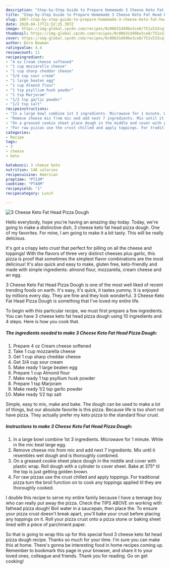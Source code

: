 ```yaml
---
description: "Step-by-Step Guide to Prepare Homemade 3 Cheese Keto Fat Head Pizza Dough"
title: "Step-by-Step Guide to Prepare Homemade 3 Cheese Keto Fat Head Pizza Dough"
slug: 1067-step-by-step-guide-to-prepare-homemade-3-cheese-keto-fat-head-pizza-dough
date: 2020-04-17T11:52:25.397Z
image: https://img-global.cpcdn.com/recipes/0c00b31d49be3ce8/751x532cq70/3-cheese-keto-fat-head-pizza-dough-recipe-main-photo.jpg
thumbnail: https://img-global.cpcdn.com/recipes/0c00b31d49be3ce8/751x532cq70/3-cheese-keto-fat-head-pizza-dough-recipe-main-photo.jpg
cover: https://img-global.cpcdn.com/recipes/0c00b31d49be3ce8/751x532cq70/3-cheese-keto-fat-head-pizza-dough-recipe-main-photo.jpg
author: Dora Bowman
ratingvalue: 4.4
reviewcount: 11
recipeingredient:
- "4 oz Cream cheese softened"
- "1 cup mozzarella cheese"
- "1 cup sharp cheddar cheese"
- "3/4 cup sour cream"
- "1 large beaten egg"
- "1 cup Almond flour"
- "1 tsp psyllium husk powder"
- "1 tsp Marjoram"
- "1/2 tsp garlic powder"
- "1/2 tsp salt"
recipeinstructions:
- "In a large bowl combine 1st 3 ingredients. Microwave for 1 minute. While in the mic beat large egg."
- "Remove cheese mix from mic and add next 7 ingredients. Mix until it resembles wet dough and is thoroughly combined."
- "On a greased cookie sheet place dough in the middle and cover with plastic wrap. Roll dough with a cylinder to cover sheet. Bake at 375° til the top is just getting golden brown."
- "For raw pizzas use the crust chilled and apply toppings. For traditional pizza turn the broil function on to cook any toppings applied til they are thoroughly cooked."
categories:
- Recipe
tags:
- 3
- cheese
- keto

katakunci: 3 cheese keto 
nutrition: 148 calories
recipecuisine: American
preptime: "PT13M"
cooktime: "PT48M"
recipeyield: "1"
recipecategory: Lunch

---
```



![3 Cheese Keto Fat Head Pizza Dough](https://img-global.cpcdn.com/recipes/0c00b31d49be3ce8/751x532cq70/3-cheese-keto-fat-head-pizza-dough-recipe-main-photo.jpg)

Hello everybody, hope you're having an amazing day today. Today, we're going to make a distinctive dish, 3 cheese keto fat head pizza dough. One of my favorites. For mine, I am going to make it a bit tasty. This will be really delicious.

It&#39;s got a crispy keto crust that perfect for pilling on all the cheese and toppings! With the flavors of three very distinct cheeses plus garlic, this pizza is proof that sometimes the simplest flavor combinations are the most delicious! It&#39;s also quick and easy to make, gluten free, keto-friendly and made with simple ingredients: almond flour, mozzarella, cream cheese and an egg.

3 Cheese Keto Fat Head Pizza Dough is one of the most well liked of recent trending foods on earth. It's easy, it's quick, it tastes yummy. It is enjoyed by millions every day. They are fine and they look wonderful. 3 Cheese Keto Fat Head Pizza Dough is something that I've loved my entire life.


To begin with this particular recipe, we must first prepare a few ingredients. You can have 3 cheese keto fat head pizza dough using 10 ingredients and 4 steps. Here is how you cook that.

<!--inarticleads1-->

##### The ingredients needed to make 3 Cheese Keto Fat Head Pizza Dough:

1. Prepare 4 oz Cream cheese softened
1. Take 1 cup mozzarella cheese
1. Get 1 cup sharp cheddar cheese
1. Get 3/4 cup sour cream
1. Make ready 1 large beaten egg
1. Prepare 1 cup Almond flour
1. Make ready 1 tsp psyllium husk powder
1. Prepare 1 tsp Marjoram
1. Make ready 1/2 tsp garlic powder
1. Make ready 1/2 tsp salt


Simple, easy to mix, make and bake. The dough can be used to make a lot of things, but our absolute favorite is this pizza. Because life is too short not have pizza. They actually prefer my keto pizza to the standard flour crust. 

<!--inarticleads2-->

##### Instructions to make 3 Cheese Keto Fat Head Pizza Dough:

1. In a large bowl combine 1st 3 ingredients. Microwave for 1 minute. While in the mic beat large egg.
1. Remove cheese mix from mic and add next 7 ingredients. Mix until it resembles wet dough and is thoroughly combined.
1. On a greased cookie sheet place dough in the middle and cover with plastic wrap. Roll dough with a cylinder to cover sheet. Bake at 375° til the top is just getting golden brown.
1. For raw pizzas use the crust chilled and apply toppings. For traditional pizza turn the broil function on to cook any toppings applied til they are thoroughly cooked.


I double this recipe to serve my entire family because I have a teenage boy who can really put away the pizza. Check the TIPS ABOVE on working with fathead pizza dough! Boil water in a saucepan, then place the. To ensure your pizza crust doesn&#39;t break apart, you&#39;ll bake your crust before placing any toppings on it. Roll your pizza crust onto a pizza stone or baking sheet lined with a piece of parchment paper. 

So that is going to wrap this up for this special food 3 cheese keto fat head pizza dough recipe. Thanks so much for your time. I'm sure you can make this at home. There's gonna be interesting food in home recipes coming up. Remember to bookmark this page in your browser, and share it to your loved ones, colleague and friends. Thank you for reading. Go on get cooking!
